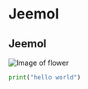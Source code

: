 # Jeemol
## Jeemol
![Image of flower](http://upload.wikimedia.org/wikipedia/commons/a/a9/20090809_Lotus_flower_2736.jpg)
``` python
print("hello world")
```
